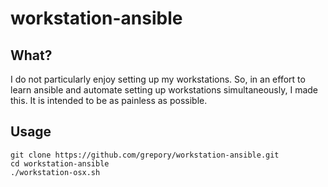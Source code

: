 # workstation-ansible

## What?

I do not particularly enjoy setting up my workstations. So, in an effort to
learn ansible and automate setting up workstations simultaneously, I made
this. It is intended to be as painless as possible.

## Usage

```
git clone https://github.com/grepory/workstation-ansible.git
cd workstation-ansible
./workstation-osx.sh
```
